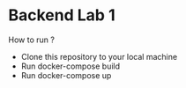 # Backend Lab 1
How to run ?
* Clone this repository to your local machine
* Run docker-compose build
* Run docker-compose up